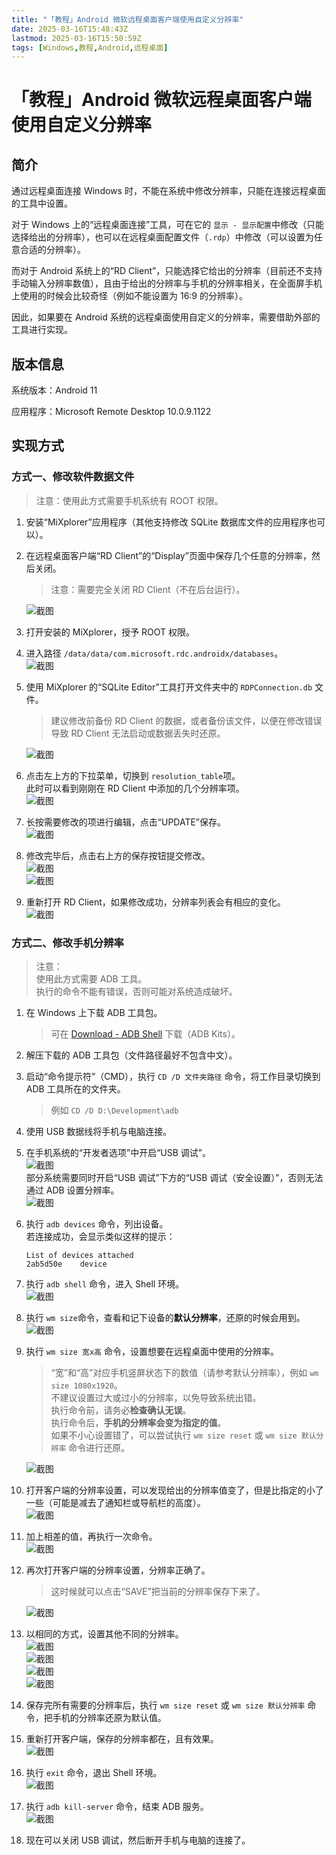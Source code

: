 ```yaml
---
title: "「教程」Android 微软远程桌面客户端使用自定义分辨率"
date: 2025-03-16T15:48:43Z
lastmod: 2025-03-16T15:50:59Z
tags: [Windows,教程,Android,远程桌面]
---
```


# 「教程」Android 微软远程桌面客户端使用自定义分辨率

## 简介

通过远程桌面连接 Windows 时，不能在系统中修改分辨率，只能在连接远程桌面的工具中设置。

对于 Windows 上的“远程桌面连接”工具，可在它的 `显示 - 显示配置`​ 中修改（只能选择给出的分辨率），也可以在远程桌面配置文件（`.rdp`）中修改（可以设置为任意合适的分辨率）。

而对于 Android 系统上的“RD Client”，只能选择它给出的分辨率（目前还不支持手动输入分辨率数值），且由于给出的分辨率与手机的分辨率相关，在全面屏手机上使用的时候会比较奇怪（例如不能设置为 16:9 的分辨率）。

因此，如果要在 Android 系统的远程桌面使用自定义的分辨率，需要借助外部的工具进行实现。

## 版本信息

系统版本：Android 11

应用程序：Microsoft Remote Desktop 10.0.9.1122

## 实现方式

### 方式一、修改软件数据文件

> 注意：使用此方式需要手机系统有 ROOT 权限。

1. 安装“MiXplorer”应用程序（其他支持修改 SQLite 数据库文件的应用程序也可以）。
2. 在远程桌面客户端“RD Client”的“Display”页面中保存几个任意的分辨率，然后关闭。

    > 注意：需要完全关闭 RD Client（不在后台运行）。
    >

    ![截图](assets/network-asset-1_01_rdc_add-20250316154915-1rwvoe6.png "截图")
3. 打开安装的 MiXplorer，授予 ROOT 权限。
4. 进入路径 `/data/data/com.microsoft.rdc.androidx/databases`​。  
    ​![截图](assets/network-asset-1_02_file_path-20250316154915-w3z5ov1.png "截图")
5. 使用 MiXplorer 的“SQLite Editor”工具打开文件夹中的 `RDPConnection.db` 文件。

    > 建议修改前备份 RD Client 的数据，或者备份该文件，以便在修改错误导致 RD Client 无法启动或数据丢失时还原。
    >

    ![截图](assets/network-asset-1_03_open-20250316154916-m1ql94t.png "截图")
6. 点击左上方的下拉菜单，切换到 `resolution_table`​ 项。  
    此时可以看到刚刚在 RD Client 中添加的几个分辨率项。  
    ​![截图](assets/network-asset-1_04_table-20250316154916-4boacd2.png "截图")
7. 长按需要修改的项进行编辑，点击“UPDATE”保存。  
    ​![截图](assets/network-asset-1_05_edit-20250316154916-mi3bpb0.png "截图")
8. 修改完毕后，点击右上方的保存按钮提交修改。  
    ​![截图](assets/network-asset-1_06_table-20250316154916-oumzuck.png "截图")  
    ​![截图](assets/network-asset-1_07_save-20250316154916-erjngl0.png "截图")
9. 重新打开 RD Client，如果修改成功，分辨率列表会有相应的变化。  
    ​![截图](assets/network-asset-1_08_rdc-20250316154916-rq1ymj0.png "截图")

### 方式二、修改手机分辨率

> 注意：  
> 使用此方式需要 ADB 工具。  
> 执行的命令不能有错误，否则可能对系统造成破坏。

1. 在 Windows 上下载 ADB 工具包。

    > 可在 [Download - ADB Shell](https://adbshell.com/downloads) 下载（ADB Kits）。
    >
2. 解压下载的 ADB 工具包（文件路径最好不包含中文）。
3. 启动“命令提示符”（CMD），执行 `CD /D 文件夹路径` 命令，将工作目录切换到 ADB 工具所在的文件夹。

    > 例如 `CD /D D:\Development\adb`
    >
4. 使用 USB 数据线将手机与电脑连接。
5. 在手机系统的“开发者选项”中开启“USB 调试”。  
    ​![截图](assets/network-asset-2_01_usb_debug-20250316154917-fs17zfl.jpg "截图")  
    部分系统需要同时开启“USB 调试”下方的“USB 调试（安全设置）”，否则无法通过 ADB 设置分辨率。  
    ​![截图](assets/network-asset-2_02_security-20250316154917-q49buyt.png "截图")
6. 执行 `adb devices` 命令，列出设备。  
    若连接成功，会显示类似这样的提示：

    ```text
    List of devices attached
    2ab5d50e    device
    ```
7. 执行 `adb shell`​ 命令，进入 Shell 环境。  
    ​![截图](assets/network-asset-2_03_adb_shell-20250316154917-0wv5gpl.png "截图")
8. 执行 `wm size`​ 命令，查看和记下设备的**默认分辨率**，还原的时候会用到。  
    ​![截图](assets/network-asset-2_04_original_size-20250316154917-xxth547.png "截图")
9. 执行 `wm size 宽x高` 命令，设置想要在远程桌面中使用的分辨率。

    > “宽”和“高”对应手机竖屏状态下的数值（请参考默认分辨率），例如 `wm size 1080x1920`​。  
    > 不建议设置过大或过小的分辨率，以免导致系统出错。  
    > 执行命令前，请务必**检查确认无误**。  
    > 执行命令后，**手机的分辨率会变为指定的值**。  
    > 如果不小心设置错了，可以尝试执行 `wm size reset`​ 或 `wm size 默认分辨率` 命令进行还原。
    >

    ![截图](assets/network-asset-2_05_1_wm_size-20250316154917-ilz94fw.png "截图")
10. 打开客户端的分辨率设置，可以发现给出的分辨率值变了，但是比指定的小了一些（可能是减去了通知栏或导航栏的高度）。  
     ​![截图](assets/network-asset-2_05_2_app-20250316154917-exmw091.jpg "截图")
11. 加上相差的值，再执行一次命令。  
     ​![截图](assets/network-asset-2_06_1_wm_size-20250316154917-v7fhuau.png "截图")
12. 再次打开客户端的分辨率设置，分辨率正确了。

     > 这时候就可以点击“SAVE”把当前的分辨率保存下来了。
     >

     ![截图](assets/network-asset-2_06_2_app-20250316154917-depr27t.jpg "截图")
13. 以相同的方式，设置其他不同的分辨率。  
     ​![截图](assets/network-asset-2_07_1_wm_size-20250316154917-os3tftw.png "截图")  
     ​![截图](assets/network-asset-2_07_2_app-20250316154918-oseljk6.jpg "截图")  
     ​![截图](assets/network-asset-2_08_1_wm_size-20250316154918-s58a8az.png "截图")  
     ​![截图](assets/network-asset-2_08_2_app-20250316154918-28ql07i.jpg "截图")
14. 保存完所有需要的分辨率后，执行 `wm size reset`​ 或 `wm size 默认分辨率` 命令，把手机的分辨率还原为默认值。
15. 重新打开客户端，保存的分辨率都在，且有效果。  
     ​![截图](assets/network-asset-2_09_app-20250316154918-8s0r8ec.jpg "截图")
16. 执行 `exit`​ 命令，退出 Shell 环境。  
     ​![截图](assets/network-asset-2_10_exit-20250316154918-nu3c97e.png "截图")
17. 执行 `adb kill-server`​ 命令，结束 ADB 服务。  
     ​![截图](assets/network-asset-2_11_kill_server-20250316154918-o1l309g.png "截图")
18. 现在可以关闭 USB 调试，然后断开手机与电脑的连接了。

‍
